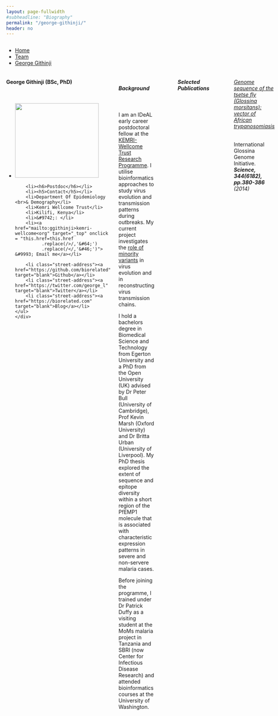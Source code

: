 ```yaml
---
layout: page-fullwidth
#subheadline: "Biography"
permalink: "/george-githinji/"
header: no
---
```


<div class="row fullWidth">
<div class="large-12 columns">
<ul class="breadcrumbs">
  <li><a href="{{ site.url }}/">Home</a></li>
  <li><a href="{{ site.url }}/team">Team</a></li>
  <li class="unavailable"><a href="#">George Githinji</a></li>
</ul>
</div>
</div>



<div class = "row">
<!-- contact block -->
<div class = "large-12 columns">

<div class = "large-3 columns">
	<div class="sidebar text-center">
  	 <h4>George Githinji (BSc, PhD)</h4>
	<br>
	<ul class="nobull">
		<li><img src="{{ site.url }}/images/George-Githinji.jpg" alt="" height="200" width="225"> </li>

		<li><h6>Postdoc</h6></li>
		<li><h5>Contact</h5></li>
		<li>Department Of Epidemiology <br>& Demography</li>
		<li>Kemri Wellcome Trust</li>
		<li>Kilifi, Kenya</li>
		<li>&#9742;: </li>
		<li><a href="mailto:ggithinji>kemri-wellcome<org" target="_top" onclick = "this.href=this.href
              .replace(/>/,'&#64;')
              .replace(/</,'&#46;')"> &#9993; Email me</a></li>
	
 		<li class="street-address"><a href="https://github.com/biorelated" target="blank">Github</a></li>
  		<li class="street-address"><a href="https://twitter.com/george_l" target="blank">Twitter</a></li>
  		<li class="street-address"><a href="https://biorelated.com" target="blank">Blog</a></li>
	</ul>
	</div>
</div>


<!-- Content -->
<div class = "large-9 columns">

<div class="row">
<br>
<h5>Background</h5>
<br>
<p class="text-justify">
I am an IDeAL early career postdoctoral fellow at the <a href="http://www.kemri-wellcome.org/" target="blank">KEMRI-Wellcome Trust Research Programme</a>.
I utilise bioinformatics approaches to study virus evolution and transmission patterns during outbreaks.
My current project investigates the <a href="{{ site.url }}/minority-variants-study" target="blank">role of minority variants</a> in virus evolution and in reconstructing virus transmission chains.
</p>

<p class="text-justify">
I hold a bachelors degree in Biomedical Science and Technology from Egerton University and a PhD from the Open University (UK)
advised by Dr Peter Bull (University of Cambridge), Prof Kevin Marsh (Oxford University) and
Dr Britta Urban (University of Liverpool). My PhD thesis explored the extent of sequence and epitope diversity within a short region
of the PfEMP1 molecule that is associated with characteristic expression patterns in severe and non-servere malaria cases.
</p>

<p class="text-justify">
Before joining the programme, I trained under Dr Patrick Duffy as a visiting student at the MoMs malaria project
in Tanzania and SBRI (now Center for Infectious Disease Research) and attended bioinformatics courses at the University of Washington.
</p>


<!-- Affiliation
<p><h5>Affiliation</h5></p>
<ul>
<li><a href="https://www2.warwick.ac.uk/fac/sci/lifesci/people/djnokes/">School of Life Sciences and WIDER, University of Warwick</a></li>
</ul>
</div>  -->


<!-- Current Projects
<div class="row">
<p><h5>Current Projects </h5></p>
<ul>
<li><strong>Defining pathways of respiratory virus transmission leading to improved intervention strategies (Investigator Award in Biomedical Science)</strong> 
<br> Funded by: Wellcome Trust, Project Start Date 01-07-2014 - Project End Date 30-06-2019 </li>
</ul>
</div>  -->


<!-- publications -->
</div>

<br>

<hr>
<div class="row">
<h5>Selected Publications </h5>
</div>
<br>

<div class="row">
<ul class="nobull">
	<h6><a href="">Genome sequence of the tsetse fly (Glossina morsitans): vector of African trypanosomiasis</a></h6>
	<p>International Glossina Genome Initiative.
	<br><em><strong>Science, 344(6182), pp.380-386</strong> (2014)</em> </p>
</ul>
</div>
<hr>

<div class="row">
<ul class="nobull">
	<h6><a href="">Prognostic indicators of life-threatening malaria are associated with distinct parasite variant antigen profiles</a></h6>
	<p>Warimwe, G.M., Fegan, G., Musyoki, J.N., Newton, C.R., Opiyo, M., Githinji, G., Andisi, C., Menza, F., Kitsao, B., Marsh, K. and Bull, P.C.
	<br><em><strong>Science translational medicine, 4(129), pp.129ra45-129ra45. (2012)</em></strong></p>
</ul>
</div>
<hr>


<div class="row">
<ul class="nobull">
	<h6><a href="">Biogem: an effective tool-based approach for scaling up open source software development in bioinformatics</a></h6>

	<p>Bonnal, R.J., Aerts, J., <strong>Githinji, G.,</strong> Goto, N., MacLean, D., Miller, C.A., Mishima, H., Pagani, M., Ramirez-Gonzalez, R., Smant, G. and Strozzi, F.
	
        <br><em><strong>Bioinformatics, 28(7), pp.1035-1037.(2012)</strong></em> </p>
</ul>
</div>
<hr>

<a href="https://www.ncbi.nlm.nih.gov/pubmed/?term=george+githinji" target="_blank"> --> view all Dr. George Githinji's publications</a>

